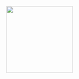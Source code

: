 <div align="center">
  <img height="180em" src="https://github-readme-stats.vercel.app/api?username=art3303&show_icons=true&theme=dracula&include_all_commits=true&count_private=true%22/%3E
  <img height="180em" src="https://github-readme-stats.vercel.app/api/top-langs/?username=art3303&layout=compact&langs_count=7&theme=dracula%22/%3E
</div>
<div style="display: inline_block"><br>
  <img align="center" alt="art3303-Java" height="30" width="40" src=https://raw.githubusercontent.com/devicons/devicon/master/icons/java/java-plain.svg%22%3E
  <img align="center" alt="art3303-Python" height="30" width="40" src="https://raw.githubusercontent.com/devicons/devicon/master/icons/python/python-original.svg%22%3E
</div>




 


